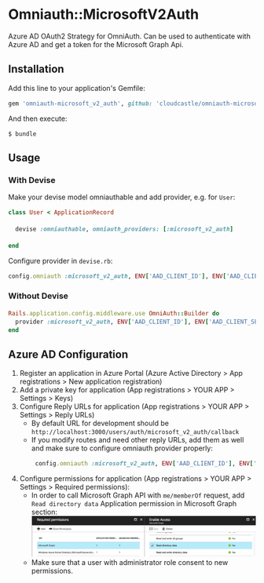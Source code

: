 # Omniauth::MicrosoftV2Auth

Azure AD OAuth2 Strategy for OmniAuth.
Can be used to authenticate with Azure AD and get a token for the Microsoft Graph Api.

## Installation

Add this line to your application's Gemfile:

```ruby
gem 'omniauth-microsoft_v2_auth', github: 'cloudcastle/omniauth-microsoft_v2_auth'
```

And then execute:

    $ bundle

## Usage

### With Devise

Make your devise model omniauthable and add provider, e.g. for `User`:

```ruby
class User < ApplicationRecord

  devise :omniauthable, omniauth_providers: [:microsoft_v2_auth]

end
```

Configure provider in `devise.rb`:

```ruby
config.omniauth :microsoft_v2_auth, ENV['AAD_CLIENT_ID'], ENV['AAD_CLIENT_SECRET']
```

### Without Devise

```ruby
Rails.application.config.middleware.use OmniAuth::Builder do
  provider :microsoft_v2_auth, ENV['AAD_CLIENT_ID'], ENV['AAD_CLIENT_SECRET']
end
```

## Azure AD Configuration

1. Register an application in Azure Portal (Azure Active Directory > App registrations > New application registration)
2. Add a private key for application (App registrations > YOUR APP > Settings > Keys)
3. Configure Reply URLs for application (App registrations > YOUR APP > Settings > Reply URLs)
    - By default URL for development should be `http://localhost:3000/users/auth/microsoft_v2_auth/callback`
    - If you modify routes and need other reply URLs, add them as well and make sure to configure omniauth provider properly:
        ```ruby
         config.omniauth :microsoft_v2_auth, ENV['AAD_CLIENT_ID'], ENV['AAD_CLIENT_SECRET'], redirect_uri: 'YOU_REPLY_URI'
        ```
4. Configure permissions for application (App registrations > YOUR APP > Settings > Required permissions):
    - In order to call Microsoft Graph API with `me/memberOf` request, add `Read directory data` Application permission in Microsoft Graph section:
    ![Azure Permissions](microsoft_azure_app_permissions.png)
    - Make sure that a user with administrator role consent to new permissions.
